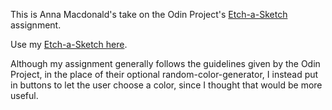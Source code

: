 This is Anna Macdonald's take on the Odin Project's [Etch-a-Sketch](https://www.theodinproject.com/courses/web-development-101/lessons/etch-a-sketch-project) assignment.

Use my [Etch-a-Sketch here](https://annafirtree.github.io/odin-etch-a-sketch).

Although my assignment generally follows the guidelines given by the Odin Project, in the place of their optional random-color-generator, I instead put in buttons to let the user choose a color, since I thought that would be more useful.